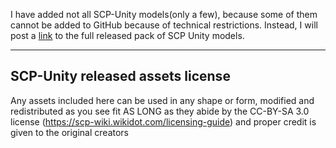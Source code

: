 I have added not all SCP-Unity models(only a few), because some of them cannot be added to GitHub because of technical restrictions.
Instead, I will post a [link](https://drive.google.com/drive/folders/1YBZj8SOO0CAhm20wnCOz4ThgEXn_i7wK?usp=sharing) to the full released pack of SCP Unity models.

---

SCP-Unity released assets license
---

Any assets included here can be used in any shape or form, modified and redistributed as you see fit AS LONG as they abide by the CC-BY-SA 3.0 license (https://scp-wiki.wikidot.com/licensing-guide) and proper credit is given to the original creators